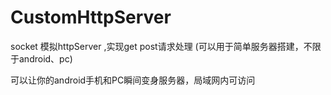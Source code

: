 # CustomHttpServer
socket 模拟httpServer ,实现get post请求处理 (可以用于简单服务器搭建，不限于android、pc)

可以让你的android手机和PC瞬间变身服务器，局域网内可访问


